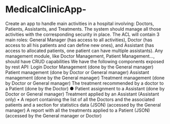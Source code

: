 # MedicalClinicApp-
Create an app to handle main activities in a hospital involving: Doctors, Patients, Assistants, and Treatments. The system should manage all those activities with the corresponding security in place. 
The ACL will contain 3 main roles: General Manager (has access to all activities),
Doctor (has access to all his patients and can define new ones), and Assistant (has access to allocated patients, one patient can have multiple assistants).
Any management module, like Doctor Management, Patient Management..., should have CRUD capabilities
We have the following components exposed by rest API:
Login
Doctor Management (done by the General manager)
Patient management (done by Doctor or General manager)
Assistant management (done by the General manager)
Treatment management (done by Doctor or General manager)
The treatment recommended by a doctor to a Patient (done by the Doctor)
● Patient assignment to a Assistant (done by Doctor or General manager)
Treatment applied by an Assistant (Assistant only)
• A report containing the list of all the Doctors and the associated patients and a
section for statistics data (JSON) (accessed by the General manager)
A report with all the treatments applied to a Patient (JSON) (accessed by the
General manager or Doctor)

